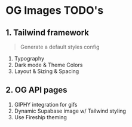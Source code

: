 # OG Images TODO's

## 1. Tailwind framework

> Generate a default styles config

1. Typography
2. Dark mode & Theme Colors
3. Layout & Sizing & Spacing

## 2. OG API pages

1. GIPHY integration for gifs
2. Dynamic Supabase image w/ Tailwind styling
3. Use Fireship theming
